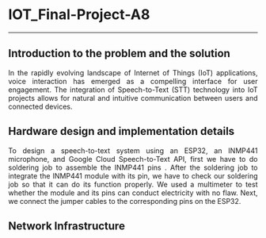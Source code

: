 # IOT_Final-Project-A8
<hr>

## Introduction to the problem and the solution
<p align="justify">In the rapidly evolving landscape of Internet of Things (IoT) applications, voice interaction has emerged as a compelling interface for user engagement. The integration of Speech-to-Text (STT) technology into IoT projects allows for natural and intuitive communication between users and connected devices. </p>

## Hardware design and implementation details
<p align="justify">To design a speech-to-text system using an ESP32, an INMP441 microphone, and Google Cloud Speech-to-Text API, first we have to do soldering job to assemble the INMP441 pins
. After the soldering job to integrate the INMP441 module with its pin, we have to check our soldering job so that it can do its function properly. We used a multimeter to test whether the module and its pins can conduct electricity with no flaw. Next, we connect the jumper cables to the corresponding pins on the ESP32. 
</p>

## Network Infrastructure
<img href="![image](https://github.com/brianysandi/IOT_Final-Project-A8/assets/84609758/78365b7d-ee6b-4173-95a1-65c1dced1ae7)
">
